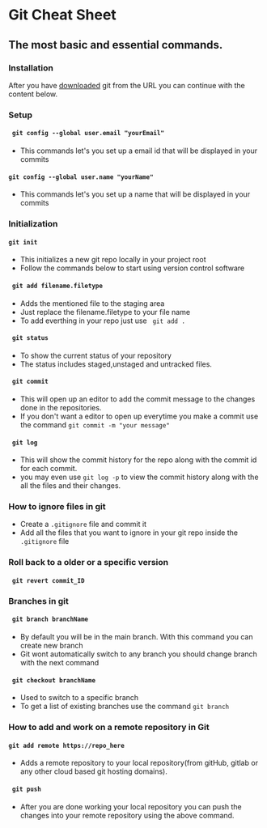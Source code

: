# Git Cheat Sheet
## The most basic and essential commands.
### Installation
After you have [downloaded](https://git-scm.com/) git from the URL you can continue with the content below.

### Setup 
#### ``` git config --global user.email "yourEmail"```
-  This commands let's you set up a email id that will be displayed in your commits
#### ```git config --global user.name "yourName"```
- This commands let's you set up a name that will be displayed in your commits
  
###  Initialization
#### ```git init```
- This initializes a new git repo locally in your project root
- Follow the commands below to start using version control software
  
#### ``` git add filename.filetype```
- Adds the mentioned file to the staging area
- Just replace the filename.filetype to your file name
- To add everthing in your repo just use ``` git add .```

#### ``` git status```
- To show the current status of your repository 
- The status includes staged,unstaged and untracked files.
  
#### ``` git commit```
- This will open up an editor to add the commit message to the changes done in the repositories.
- If you don't want a editor to open up everytime you make a commit use the command ```git commit -m "your message"```
  
#### ``` git log```
- This will show the commit history for the repo along with the commit id for each commit.
- you may even use ```git log -p``` to view the commit history along with the all the files and their changes. 
  
### How to ignore files in git

- Create a ```.gitignore``` file and commit it
- Add all the files that you want to ignore in your git repo inside the ```.gitignore``` file

### Roll back to a older or a specific version

#### ``` git revert commit_ID```
  

### Branches in git

#### ``` git branch branchName```
- By default you will be in the main branch. With this command you can create new branch 
- Git wont automatically switch to any branch you should change branch with the next command
  
#### ``` git checkout branchName```
- Used to switch to a specific branch
- To get a list of existing branches use the command ```git branch```


### How to add and work on a remote repository in Git

#### ```git add remote https://repo_here```
- Adds a remote repository to your local repository(from gitHub, gitlab or any other cloud based git hosting domains).
  
#### ``` git push```
- After you are done working your local repository you can push the changes into your remote repository using the above command.
  
